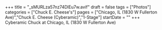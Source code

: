 +++
title = "_sMURLza57nz74DlEu7w.avif"
draft = false
tags = ["Photos"]
categories = ["Chuck E. Cheese's"]
pages = ["Chicago, IL (1830 W Fullerton Ave)","Chuck E. Cheese (Cyberamic)","1-Stage"]
startDate = ""
+++
Cyberamic Chuck at Chicago, IL (1830 W Fullerton Ave)
